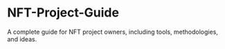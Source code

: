 # NFT-Project-Guide
A complete guide for NFT project owners, including tools, methodologies, and ideas.
